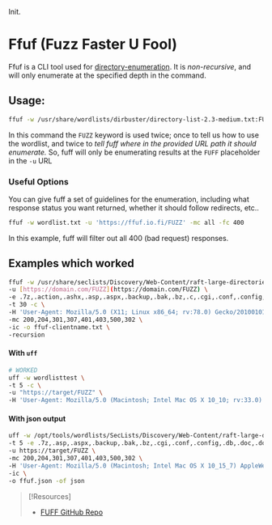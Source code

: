 Init.
# Ffuf (Fuzz Faster U Fool)
Ffuf is a CLI tool used for [directory-enumeration](/cybersecurity/TTPs/recon/directory-enumeration.md). It is *non-recursive*, and will only enumerate at the specified depth in the command.
## Usage:
```bash
ffuf -w /usr/share/wordlists/dirbuster/directory-list-2.3-medium.txt:FUZZ -u http://target/FUZZ
```
In this command the `FUZZ` keyword is used twice; once to tell us how to use the wordlist, and twice to *tell fuff where in the provided URL path it should enumerate.* So, fuff will only be enumerating results at the `FUFF` placeholder in the `-u` URL
### Useful Options
You can give fuff a set of guidelines for the enumeration, including what response status you want returned, whether it should follow redirects, etc..
```bash
ffuf -w wordlist.txt -u 'https://ffuf.io.fi/FUZZ' -mc all -fc 400
```
In this example, fuff will filter out all 400 (bad request) responses.
## Examples which worked
```bash
ffuf -w /usr/share/seclists/Discovery/Web-Content/raft-large-directories-lowercase.txt \
-u [https://domain.com/FUZZ](https://domain.com/FUZZ) \
-e .7z,.action,.ashx,.asp,.aspx,.backup,.bak,.bz,.c,.cgi,.conf,.config,.dat,.db,.dhtml,.do,.doc,.docm,.docx,.dot,.dotm,.git,.go,.htm,.html,.ini,.jar,.java,.js,.js.map,.json,.jsp,.jsp.source,.jspx,.jsx,.log,.md,.old,.pdb,.pdf,.php,.php2,.php3,.php4,.php5,.php6,.php7,.php8,.phtm,.phtml,.pl,.py,.pyc,.pyz,.rar,.rhtml,.shtm,.shtml,.sql,.sqlite3,.svc,.sh,.tar,.tar.bz2,.tar.gz,.tsx,.txt,.wsdl,.xhtm,.xhtml,.xls,.xlsm,.xlst,.xlsx,.xltm,.xml,.zip \
-t 30 -c \
-H 'User-Agent: Mozilla/5.0 (X11; Linux x86_64; rv:78.0) Gecko/20100101 Firefox/78.0' \
-mc 200,204,301,307,401,403,500,302 \
-ic -o ffuf-clientname.txt \
-recursion 
```
#### With `uff`
```bash
# WORKED
uff -w wordlisttest \
-t 5 -c \
-u "https://target/FUZZ" \
-H 'User-Agent: Mozilla/5.0 (Macintosh; Intel Mac OS X 10_10; rv:33.0) Gecko/20100101 Firefox/33.0'
```
#### With json output
```bash 
uff -w /opt/tools/wordlists/SecLists/Discovery/Web-Content/raft-large-directories-lowercase.txt \
-t 5 -e .7z,.asp,.aspx,.backup,.bak,.bz,.cgi,.conf,.config,.db,.doc,.docx,.git,.htm,.html,.ini,.jar,.js,.json,.jsp,.jspx,.jsx,.log,.md,.old,.pdf,.php,.py,.rar,.tar,.tar.bz2,.tar.gz,.sh,.txt,.xls,.xlsx,.xml,.zip \
-u https://target/FUZZ \
-mc 200,204,301,307,401,403,500,302 \
-H 'User-Agent: Mozilla/5.0 (Macintosh; Intel Mac OS X 10_15_7) AppleWebKit/537.36 (KHTML, like Gecko) Chrome/127.0.0.0 Safari/537.36' \
-ic \
-o ffuf.json -of json
```

> [!Resources]
> - [FUFF GitHub Repo](https://github.com/ffuf/ffuf)


